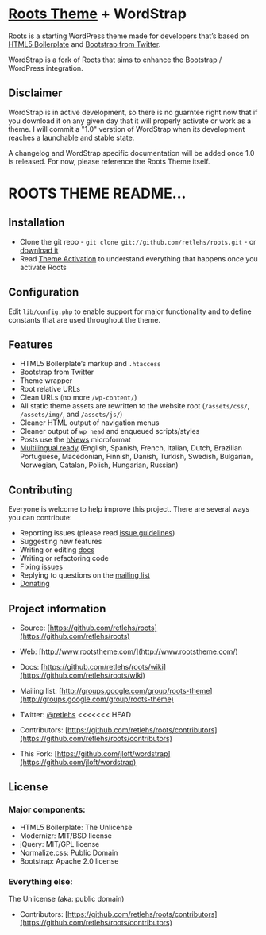 # [Roots Theme](http://www.rootstheme.com/) + WordStrap

Roots is a starting WordPress theme made for developers that’s based on [HTML5 Boilerplate](http://html5boilerplate.com/) and [Bootstrap from Twitter](http://twitter.github.com/bootstrap/).

WordStrap is a fork of Roots that aims to enhance the Bootstrap / WordPress integration.

## Disclaimer

WordStrap is in active development, so there is no guarntee right now that if you download it on any given day that it will properly activate or work as a theme. I will commit a "1.0" verstion of WordStrap when its development reaches a launchable and stable state. 

A changelog and WordStrap specific documentation will be added once 1.0 is released. For now, please reference the Roots Theme itself.

# ROOTS THEME README...

## Installation

* Clone the git repo - `git clone git://github.com/retlehs/roots.git` - or [download it](https://github.com/retlehs/roots/zipball/master)
* Read [Theme Activation](https://github.com/retlehs/roots/wiki/Theme-activation) to understand everything that happens once you activate Roots

## Configuration

Edit `lib/config.php` to enable support for major functionality and to define constants that are used throughout the theme.

## Features

* HTML5 Boilerplate’s markup and `.htaccess`
* Bootstrap from Twitter
* Theme wrapper
* Root relative URLs
* Clean URLs (no more `/wp-content/`)
* All static theme assets are rewritten to the website root (`/assets/css/`, `/assets/img/`, and `/assets/js/`)
* Cleaner HTML output of navigation menus
* Cleaner output of `wp_head` and enqueued scripts/styles
* Posts use the [hNews](http://microformats.org/wiki/hnews) microformat
* [Multilingual ready](http://www.rootstheme.com/wpml/) (English, Spanish, French, Italian, Dutch, Brazilian Portuguese, Macedonian, Finnish, Danish, Turkish, Swedish, Bulgarian, Norwegian, Catalan, Polish, Hungarian, Russian)

## Contributing

Everyone is welcome to help improve this project. There are several ways you can contribute:

* Reporting issues (please read [issue guidelines](https://github.com/necolas/issue-guidelines))
* Suggesting new features
* Writing or editing [docs](https://github.com/retlehs/roots/wiki)
* Writing or refactoring code
* Fixing [issues](https://github.com/retlehs/roots/issues)
* Replying to questions on the [mailing list](http://groups.google.com/group/roots-theme)
* [Donating](https://www.paypal.com/cgi-bin/webscr?cmd=_donations&business=4K7D3BCQZ4Z72&lc=US&item_name=Roots%20Theme&currency_code=USD&bn=PP%2dDonationsBF%3abtn_donate_SM%2egif%3aNonHosted)

## Project information

* Source: [https://github.com/retlehs/roots](https://github.com/retlehs/roots)
* Web: [http://www.rootstheme.com/](http://www.rootstheme.com/)
* Docs: [https://github.com/retlehs/roots/wiki](https://github.com/retlehs/roots/wiki)
* Mailing list: [http://groups.google.com/group/roots-theme](http://groups.google.com/group/roots-theme)
* Twitter: [@retlehs](https://twitter.com/#!/retlehs)
<<<<<<< HEAD
* Contributors: [https://github.com/retlehs/roots/contributors](https://github.com/retlehs/roots/contributors)

* This Fork: [https://github.com/jloft/wordstrap](https://github.com/jloft/wordstrap)

## License

### Major components:

* HTML5 Boilerplate: The Unlicense
* Modernizr: MIT/BSD license
* jQuery: MIT/GPL license
* Normalize.css: Public Domain
* Bootstrap: Apache 2.0 license

### Everything else:

The Unlicense (aka: public domain)
* Contributors: [https://github.com/retlehs/roots/contributors](https://github.com/retlehs/roots/contributors)